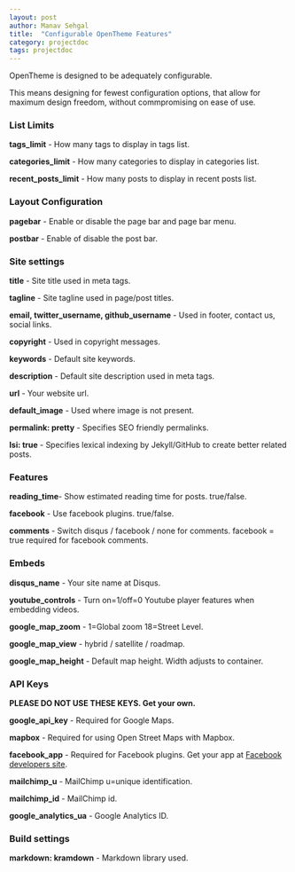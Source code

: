 ```yaml
---
layout: post
author: Manav Sehgal
title:  "Configurable OpenTheme Features"
category: projectdoc
tags: projectdoc
---
```


OpenTheme is designed to be adequately configurable. 

This means designing for fewest configuration options, that allow for maximum design freedom, without commpromising on ease of use.

### List Limits

**tags_limit** - How many tags to display in tags list.

**categories_limit** - How many categories to display in categories list.

**recent_posts_limit** - How many posts to display in recent posts list.

### Layout Configuration

**pagebar** - Enable or disable the page bar and page bar menu.

**postbar** - Enable of disable the post bar.

### Site settings

**title** - Site title used in meta tags.

**tagline** - Site tagline used in page/post titles.

**email, twitter_username, github_username** - Used in footer, contact us, social links.

**copyright** - Used in copyright messages.

**keywords** - Default site keywords.

**description** - Default site description used in meta tags.

**url** - Your website url.

**default_image** - Used where image is not present.

**permalink: pretty** - Specifies SEO friendly permalinks.

**lsi: true** - Specifies lexical indexing by Jekyll/GitHub to create better related posts.

### Features

**reading_time**- Show estimated reading time for posts. true/false.

**facebook** - Use facebook plugins. true/false.

**comments** - Switch disqus / facebook / none for comments. facebook = true required for facebook comments.

### Embeds

**disqus_name** - Your site name at Disqus.

**youtube_controls** - Turn on=1/off=0 Youtube player features when embedding videos.

**google_map_zoom** - 1=Global zoom 18=Street Level.

**google_map_view** - hybrid / satellite / roadmap.

**google_map_height** - Default map height. Width adjusts to container.

### API Keys

**PLEASE DO NOT USE THESE KEYS. Get your own.**

**google_api_key** - Required for Google Maps.

**mapbox** - Required for using Open Street Maps with Mapbox.

**facebook_app** - Required for Facebook plugins. Get your app at [Facebook developers site](https://developers.facebook.com/).

**mailchimp_u** - MailChimp u=unique identification.

**mailchimp_id** - MailChimp id.

**google_analytics_ua** - Google Analytics ID.

### Build settings

**markdown: kramdown** - Markdown library used.
